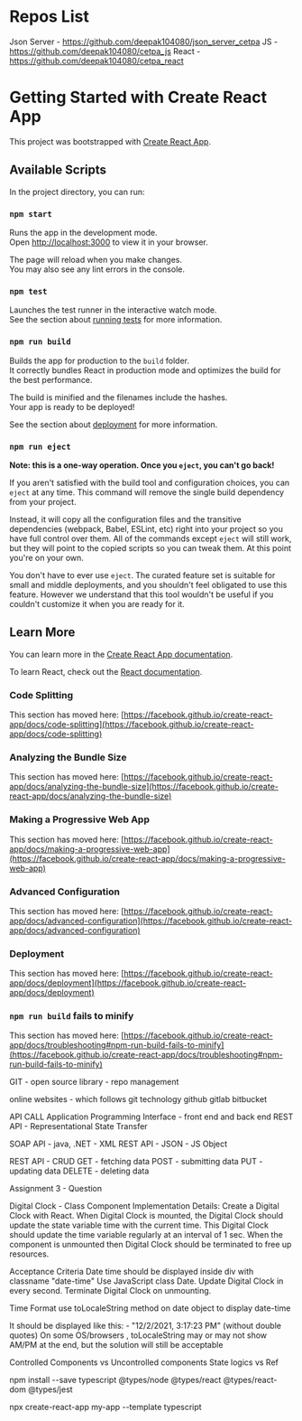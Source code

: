 # Repos List
Json Server - https://github.com/deepak104080/json_server_cetpa
JS - https://github.com/deepak104080/cetpa_js
React - https://github.com/deepak104080/cetpa_react


# Getting Started with Create React App

This project was bootstrapped with [Create React App](https://github.com/facebook/create-react-app).

## Available Scripts

In the project directory, you can run:

### `npm start`

Runs the app in the development mode.\
Open [http://localhost:3000](http://localhost:3000) to view it in your browser.

The page will reload when you make changes.\
You may also see any lint errors in the console.

### `npm test`

Launches the test runner in the interactive watch mode.\
See the section about [running tests](https://facebook.github.io/create-react-app/docs/running-tests) for more information.

### `npm run build`

Builds the app for production to the `build` folder.\
It correctly bundles React in production mode and optimizes the build for the best performance.

The build is minified and the filenames include the hashes.\
Your app is ready to be deployed!

See the section about [deployment](https://facebook.github.io/create-react-app/docs/deployment) for more information.

### `npm run eject`

**Note: this is a one-way operation. Once you `eject`, you can't go back!**

If you aren't satisfied with the build tool and configuration choices, you can `eject` at any time. This command will remove the single build dependency from your project.

Instead, it will copy all the configuration files and the transitive dependencies (webpack, Babel, ESLint, etc) right into your project so you have full control over them. All of the commands except `eject` will still work, but they will point to the copied scripts so you can tweak them. At this point you're on your own.

You don't have to ever use `eject`. The curated feature set is suitable for small and middle deployments, and you shouldn't feel obligated to use this feature. However we understand that this tool wouldn't be useful if you couldn't customize it when you are ready for it.

## Learn More

You can learn more in the [Create React App documentation](https://facebook.github.io/create-react-app/docs/getting-started).

To learn React, check out the [React documentation](https://reactjs.org/).

### Code Splitting

This section has moved here: [https://facebook.github.io/create-react-app/docs/code-splitting](https://facebook.github.io/create-react-app/docs/code-splitting)

### Analyzing the Bundle Size

This section has moved here: [https://facebook.github.io/create-react-app/docs/analyzing-the-bundle-size](https://facebook.github.io/create-react-app/docs/analyzing-the-bundle-size)

### Making a Progressive Web App

This section has moved here: [https://facebook.github.io/create-react-app/docs/making-a-progressive-web-app](https://facebook.github.io/create-react-app/docs/making-a-progressive-web-app)

### Advanced Configuration

This section has moved here: [https://facebook.github.io/create-react-app/docs/advanced-configuration](https://facebook.github.io/create-react-app/docs/advanced-configuration)

### Deployment

This section has moved here: [https://facebook.github.io/create-react-app/docs/deployment](https://facebook.github.io/create-react-app/docs/deployment)

### `npm run build` fails to minify

This section has moved here: [https://facebook.github.io/create-react-app/docs/troubleshooting#npm-run-build-fails-to-minify](https://facebook.github.io/create-react-app/docs/troubleshooting#npm-run-build-fails-to-minify)





GIT - open source library - repo management


online websites - which follows git technology
github
gitlab
bitbucket





API CALL
Application Programming Interface - front end and back end
REST API - Representational State Transfer

SOAP API - java, .NET - XML
REST API - JSON - JS Object

REST API - CRUD
GET - fetching data
POST - submitting data
PUT - updating data
DELETE - deleting data





Assignment 3 - Question

Digital Clock - Class Component
Implementation Details:
Create a Digital Clock with React.
When Digital Clock is mounted, the Digital Clock should update the state variable time with the current time.
This Digital Clock should update the time variable regularly at an interval of 1 sec.
When the component is unmounted then Digital Clock should be terminated to free up resources.



Acceptance Criteria
Date time should be displayed inside div with classname "date-time"
Use JavaScript class Date.
Update Digital Clock in every second.
Terminate Digital Clock on unmounting.


Time Format
use toLocaleString method on date object to display date-time


It should be displayed like this: - "12/2/2021, 3:17:23 PM" (without double quotes)
On some OS/browsers , toLocaleString may or may not show AM/PM at the end, but the solution will still be acceptable








Controlled Components vs Uncontrolled components
State logics vs Ref



npm install --save typescript @types/node @types/react @types/react-dom @types/jest

npx create-react-app my-app --template typescript